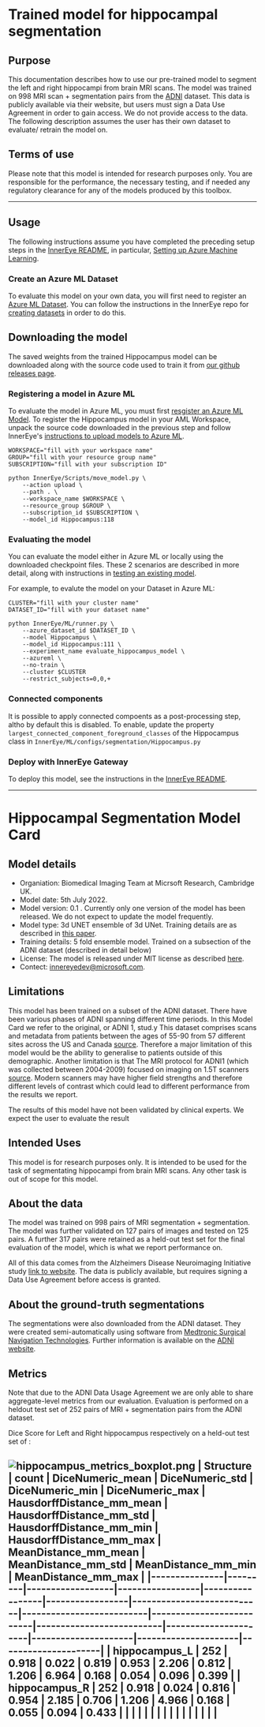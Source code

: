 
# Trained model for hippocampal segmentation

## Purpose

This documentation describes how to use our pre-trained model to segment the left and right hippocampi from brain MRI scans. The model was trained on 998 MRI scan + segmentation pairs from the [ADNI](https://adni.loni.usc.edu/) dataset. This data is publicly available via their website, but users must sign a Data Use Agreement in order to gain access. We do not provide access to the data. The following description assumes the user has their own dataset to evaluate/ retrain the model on.

## Terms of use

Please note that this model is intended for research purposes only. You are responsible for the performance, the necessary testing, and if needed any regulatory clearance for any of the models produced by this toolbox.

---

## Usage

The following instructions assume you have completed the preceding setup steps in the [InnerEye README](https://github.com/microsoft/InnerEye-DeepLearning/), in particular, [Setting up Azure Machine Learning](https://github.com/microsoft/InnerEye-DeepLearning/blob/main/docs/setting_up_aml.md).

### Create an Azure ML Dataset

To evaluate this model on your own data, you will first need to register an [Azure ML Dataset](https://docs.microsoft.com/en-us/azure/machine-learning/v1/how-to-create-register-datasets). You can follow the instructions in the InnerEye repo for [creating datasets](https://github.com/microsoft/InnerEye-DeepLearning/blob/main/docs/creating_dataset.md) in order to do this.

## Downloading the model

The saved weights from the trained Hippocampus model can be downloaded along with the source code used to train it from [our github releases page](https://github.com/microsoft/hi-ml/releases).

### Registering a model in Azure ML

To evaluate the model in Azure ML, you must first [resgister an Azure ML Model](https://docs.microsoft.com/en-us/python/api/azureml-core/azureml.core.model.model?view=azure-ml-py#remarks). To register the Hippocampus model in your AML Workspace, unpack the source code downloaded in the previous step and follow InnerEye's [instructions to upload models to Azure ML](https://github.com/microsoft/InnerEye-DeepLearning/blob/main/docs/move_model.md).

```shell
WORKSPACE="fill with your workspace name"
GROUP="fill with your resource group name"
SUBSCRIPTION="fill with your subscription ID"

python InnerEye/Scripts/move_model.py \
    --action upload \
    --path . \
    --workspace_name $WORKSPACE \
    --resource_group $GROUP \
    --subscription_id $SUBSCRIPTION \
    --model_id Hippocampus:118
```

### Evaluating the model

You can evaluate the model either in Azure ML or locally using the downloaded checkpoint files. These 2 scenarios are described in more detail, along with instructions in [testing an existing model](https://github.com/microsoft/InnerEye-DeepLearning/blob/main/docs/building_models.md#testing-an-existing-model).

For example, to evalute the model on your Dataset in Azure ML:

```shell
CLUSTER="fill with your cluster name"
DATASET_ID="fill with your dataset name"

python InnerEye/ML/runner.py \
    --azure_dataset_id $DATASET_ID \
    --model Hippocampus \
    --model_id Hippocampus:111 \
    --experiment_name evaluate_hippocampus_model \
    --azureml \
    --no-train \
    --cluster $CLUSTER
    --restrict_subjects=0,0,+
```

### Connected components

It is possible to apply connected compoents as a post-processing step, altho by default this is disabled. To enable, update the property `largest_connected_component_foreground_classes` of the Hippocampus class in `InnerEye/ML/configs/segmentation/Hippocampus.py`

### Deploy with InnerEye Gateway

To deploy this model, see the instructions in the [InnerEye README](https://github.com/microsoft/InnerEye-DeepLearning/).

---

# Hippocampal Segmentation Model Card

## Model details

- Organiation: Biomedical Imaging Team at Micrsoft Research, Cambridge UK.
- Model date: 5th July 2022.
- Model version: 0.1 . Currently only one version of the model has been released. We do not expect to update the model frequently.
- Model type: 3d UNET ensemble of 3d UNet. Training details are as described in [this paper](https://jamanetwork.com/journals/jamanetworkopen/fullarticle/2773292).
- Training details: 5 fold ensemble model. Trained on a subsection of the ADNI dataset (described in detail below)
- License: The model is released under MIT license as described [here](https://github.com/microsoft/InnerEye-DeepLearning/blob/main/LICENSE).
- Contect: innereyedev@microsoft.com.

## Limitations

This model has been trained on a subset of the ADNI dataset. There have been various phases of ADNI spanning different time periods. In this Model Card we refer to the original, or ADNI 1, stud.y This dataset comprises scans and metadata from patients between the ages of 55-90 from 57 different sites across the US and Canada [source](https://adni.loni.usc.edu/study-design/#background-container). Therefore a major limitation of this model would be the ability to generalise to patients outside of this demographic. Another limitation is that  The MRI protocol for ADNI1 (which was collected between 2004-2009) focused on imaging on 1.5T scanners [source](https://adni.loni.usc.edu/methods/mri-tool/mri-analysis/). Modern scanners may have higher field strengths and therefore different levels of contrast which could lead to different performance from the results we report.

The results of this model have not been validated by clinical experts. We expect the user to evaluate the result

## Intended Uses

This model is for research purposes only. It is intended to be used for the task of segmentating hippocampi from brain MRI scans. Any other task is out of scope for this model.

## About the data

The model was trained on 998 pairs of MRI segmentation + segmentation. The model was further validated on 127 pairs of images and tested on 125 pairs. A further 317 pairs were retained as a held-out test set for the final evaluation of the model, which is what we report performance on.

All of this data comes from the Alzheimers Disease Neuroimaging Initiative study [link to website](https://adni.loni.usc.edu/). The data is publicly available, but requires signing a Data Use Agreement before access is granted.

## About the ground-truth segmentations

 The segmentations were also downloaded from the ADNI dataset. They were created semi-automatically using software from [Medtronic Surgical Navigation Technologies](https://www.medtronic.com/us-en/healthcare-professionals/products/neurological/surgical-navigation-systems.html). Further information is available on the [ADNI website](https://adni.loni.usc.edu/).

## Metrics

Note that due to the ADNI Data Usage Agreement we are only able to share aggregate-level metrics from our evaluation. Evaluation is performed on a heldout test set of 252 pairs of MRI + segmentation pairs from the ADNI dataset.

Dice Score for Left and Right hippocampus respectively on a held-out test set of :

![hippocampus_metrics_boxplot.png](hippocampus_metrics_boxplot.png)
| Structure     | count   | DiceNumeric_mean | DiceNumeric_std | DiceNumeric_min | DiceNumeric_max | HausdorffDistance_mm_mean | HausdorffDistance_mm_std | HausdorffDistance_mm_min | HausdorffDistance_mm_max | MeanDistance_mm_mean | MeanDistance_mm_std | MeanDistance_mm_min | MeanDistance_mm_max |
|---------------|---------|------------------|-----------------|-----------------|-----------------|---------------------------|--------------------------|--------------------------|--------------------------|----------------------|---------------------|---------------------|---------------------|
| hippocampus_L | 252     | 0.918            | 0.022           | 0.819           | 0.953           | 2.206                     | 0.812                    | 1.206                    | 6.964                    | 0.168                | 0.054               | 0.096               | 0.399               |
| hippocampus_R | 252     | 0.918            | 0.024           | 0.816           | 0.954           | 2.185                     | 0.706                    | 1.206                    | 4.966                    | 0.168                | 0.055               | 0.094               | 0.433               |
|               |         |                  |                 |                 |                 |                           |                          |                          |                          |                      |                     |                     |                     |
---
